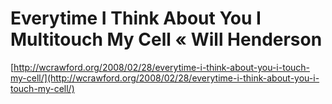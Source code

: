 <!--
id: 55539199
link: http://tumblr.atmos.org/post/55539199/everytime-i-think-about-you-i-multitouch-my-cell-will
slug: everytime-i-think-about-you-i-multitouch-my-cell-will
date: Mon Oct 20 2008 20:04:18 GMT-0700 (PDT)
publish: 2008-10-020
tags: 
title: Everytime I Think About You I Multitouch My Cell « Will Henderson
-->


Everytime I Think About You I Multitouch My Cell « Will Henderson
=================================================================

[http://wcrawford.org/2008/02/28/everytime-i-think-about-you-i-touch-my-cell/](http://wcrawford.org/2008/02/28/everytime-i-think-about-you-i-touch-my-cell/)

